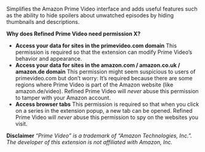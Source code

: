 Simplifies the Amazon Prime Video interface and adds useful features such as the ability to hide spoilers about unwatched episodes by hiding thumbnails and descriptions.

<strong>
  Why does Refined Prime Video need permission X?
</strong>

<ul>
  <li>
    <strong>Access your data for sites in the primevideo.com domain</strong>
    This permission is required so that the extension can modify Prime Video’s behavior and appearance.
    &#32;
  </li>
  <li>
    <strong>Access your data for sites in the amazon.com / amazon.co.uk / amazon.de domain</strong>
    This permission might seem suspicious to users of primevideo.com but don’t worry: It’s required because there are some regions where Prime Video is part of the Amazon website (like amazon.de/video). Refined Prime Video will <em>never</em> abuse this permission to tamper with your Amazon account.
    &#32;
  </li>
  <li>
    <strong>Access browser tabs</strong>
    This permission is required so that when you click on a series in the extension popup, a new tab can be opened. Refined Prime Video will <em>never</em> abuse this permission to spy on the websites you visit.
  </li>
</ul>

<strong>
  Disclaimer
</strong>

<em>
  “Prime Video” is a trademark of “Amazon Technologies, Inc.”.
  The developer of this extension is not affiliated with Amazon, Inc.
</em>
